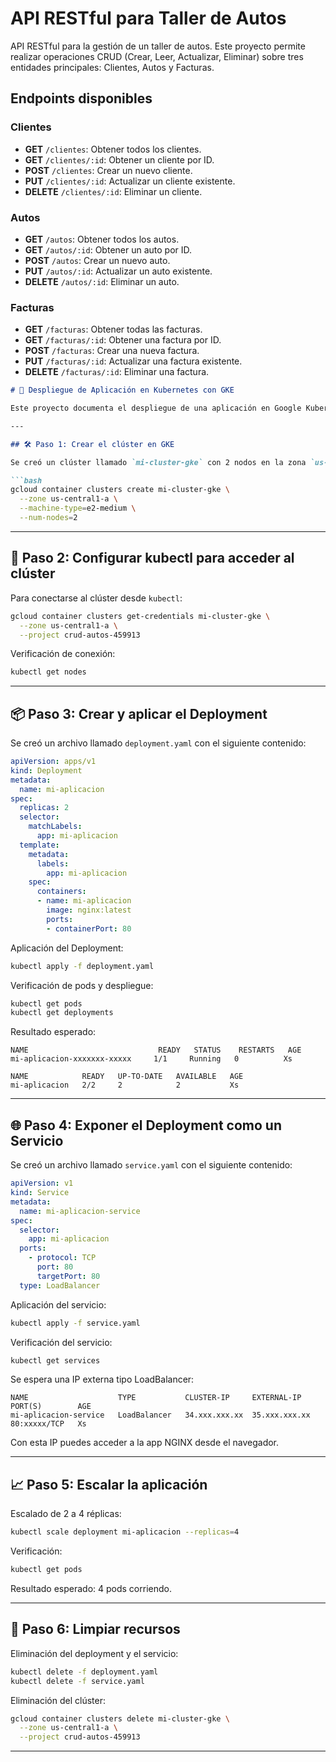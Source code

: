# API RESTful para Taller de Autos

API RESTful para la gestión de un taller de autos. Este proyecto permite realizar operaciones CRUD (Crear, Leer, Actualizar, Eliminar) sobre tres entidades principales: Clientes, Autos y Facturas.

## Endpoints disponibles

### Clientes
- **GET** `/clientes`: Obtener todos los clientes.
- **GET** `/clientes/:id`: Obtener un cliente por ID.
- **POST** `/clientes`: Crear un nuevo cliente.
- **PUT** `/clientes/:id`: Actualizar un cliente existente.
- **DELETE** `/clientes/:id`: Eliminar un cliente.

### Autos
- **GET** `/autos`: Obtener todos los autos.
- **GET** `/autos/:id`: Obtener un auto por ID.
- **POST** `/autos`: Crear un nuevo auto.
- **PUT** `/autos/:id`: Actualizar un auto existente.
- **DELETE** `/autos/:id`: Eliminar un auto.

### Facturas
- **GET** `/facturas`: Obtener todas las facturas.
- **GET** `/facturas/:id`: Obtener una factura por ID.
- **POST** `/facturas`: Crear una nueva factura.
- **PUT** `/facturas/:id`: Actualizar una factura existente.
- **DELETE** `/facturas/:id`: Eliminar una factura.

 
```markdown
# 🚀 Despliegue de Aplicación en Kubernetes con GKE

Este proyecto documenta el despliegue de una aplicación en Google Kubernetes Engine (GKE), incluyendo creación del clúster, despliegue, exposición, escalado y limpieza de recursos. Todo se ha ejecutado desde la terminal local con herramientas `gcloud` y `kubectl`.

---

## 🛠️ Paso 1: Crear el clúster en GKE

Se creó un clúster llamado `mi-cluster-gke` con 2 nodos en la zona `us-central1-a`:

```bash
gcloud container clusters create mi-cluster-gke \
  --zone us-central1-a \
  --machine-type=e2-medium \
  --num-nodes=2
```

---

## 🔧 Paso 2: Configurar kubectl para acceder al clúster

Para conectarse al clúster desde `kubectl`:

```bash
gcloud container clusters get-credentials mi-cluster-gke \
  --zone us-central1-a \
  --project crud-autos-459913
```

Verificación de conexión:

```bash
kubectl get nodes
```

---

## 📦 Paso 3: Crear y aplicar el Deployment

Se creó un archivo llamado `deployment.yaml` con el siguiente contenido:

```yaml
apiVersion: apps/v1
kind: Deployment
metadata:
  name: mi-aplicacion
spec:
  replicas: 2
  selector:
    matchLabels:
      app: mi-aplicacion
  template:
    metadata:
      labels:
        app: mi-aplicacion
    spec:
      containers:
      - name: mi-aplicacion
        image: nginx:latest
        ports:
        - containerPort: 80
```

Aplicación del Deployment:

```bash
kubectl apply -f deployment.yaml
```

Verificación de pods y despliegue:

```bash
kubectl get pods
kubectl get deployments
```

Resultado esperado:

```
NAME                             READY   STATUS    RESTARTS   AGE
mi-aplicacion-xxxxxxx-xxxxx     1/1     Running   0          Xs

NAME            READY   UP-TO-DATE   AVAILABLE   AGE
mi-aplicacion   2/2     2            2           Xs
```

---

## 🌐 Paso 4: Exponer el Deployment como un Servicio

Se creó un archivo llamado `service.yaml` con el siguiente contenido:

```yaml
apiVersion: v1
kind: Service
metadata:
  name: mi-aplicacion-service
spec:
  selector:
    app: mi-aplicacion
  ports:
    - protocol: TCP
      port: 80
      targetPort: 80
  type: LoadBalancer
```

Aplicación del servicio:

```bash
kubectl apply -f service.yaml
```

Verificación del servicio:

```bash
kubectl get services
```

Se espera una IP externa tipo LoadBalancer:

```
NAME                    TYPE           CLUSTER-IP     EXTERNAL-IP     PORT(S)        AGE
mi-aplicacion-service   LoadBalancer   34.xxx.xxx.xx  35.xxx.xxx.xx   80:xxxxx/TCP   Xs
```

Con esta IP puedes acceder a la app NGINX desde el navegador.

---

## 📈 Paso 5: Escalar la aplicación

Escalado de 2 a 4 réplicas:

```bash
kubectl scale deployment mi-aplicacion --replicas=4
```

Verificación:

```bash
kubectl get pods
```

Resultado esperado: 4 pods corriendo.

---

## 🧹 Paso 6: Limpiar recursos

Eliminación del deployment y el servicio:

```bash
kubectl delete -f deployment.yaml
kubectl delete -f service.yaml
```

Eliminación del clúster:

```bash
gcloud container clusters delete mi-cluster-gke \
  --zone us-central1-a \
  --project crud-autos-459913
```

---
